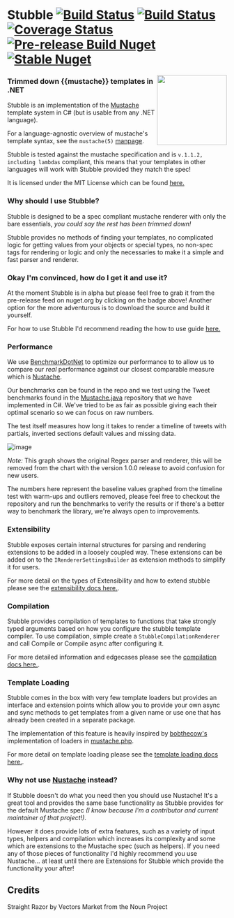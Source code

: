 # Stubble [![Build Status](https://img.shields.io/appveyor/ci/Romanx/stubble-ceybe/master.svg?style=flat-square)](https://ci.appveyor.com/project/Romanx/stubble-ceybe/branch/master) [![Build Status](https://travis-ci.org/StubbleOrg/Stubble.svg?branch=master)](https://travis-ci.org/StubbleOrg/Stubble) [![Coverage Status](https://img.shields.io/coveralls/StubbleOrg/Stubble.svg?style=flat-square)](https://coveralls.io/github/StubbleOrg/Stubble) [![Pre-release Build Nuget](https://img.shields.io/nuget/vpre/Stubble.Core.svg?style=flat-square&label=nuget%20pre)](https://www.nuget.org/packages/Stubble.Core/) [![Stable Nuget](https://img.shields.io/nuget/v/Stubble.Core.svg?style=flat-square)](https://www.nuget.org/packages/Stubble.Core/)

<img align="right" width="160px" height="160px" src="assets/logo-256.png">

### Trimmed down {{mustache}} templates in .NET

Stubble is an implementation of the [Mustache](http://mustache.github.com/) template system in C# (but is usable from any .NET language).

For a language-agnostic overview of mustache's template syntax, see the `mustache(5)` [manpage](http://mustache.github.com/mustache.5.html).

Stubble is tested against the mustache specification and is `v.1.1.2, including lambdas` compliant, this means that your templates in other languages will work with Stubble provided they match the spec!

It is licensed under the MIT License which can be found [here.](/licence.md)

### Why should I use Stubble?

Stubble is designed to be a spec compliant mustache renderer with only the bare essentials, _you could say the rest has been trimmed down!_

Stubble provides no methods of finding your templates, no complicated logic for getting values from your objects or special types, no non-spec tags for rendering or logic and only the necessaries to make it a simple and fast parser and renderer.

### Okay I'm convinced, how do I get it and use it?

At the moment Stubble is in alpha but please feel free to grab it from the pre-release feed on nuget.org by clicking on the badge above! Another option for the more adventurous is to download the source and build it yourself.

For how to use Stubble I'd recommend reading the how to use guide [here.](/docs/how-to.md)

### Performance

We use [BenchmarkDotNet](benchmarkdotnet.org) to optimize our performance to to allow us to compare our _real_ performance against our closest comparable measure which is [Nustache](https://github.com/jdiamond/Nustache/).

Our benchmarks can be found in the repo and we test using the Tweet benchmarks found in the [Mustache.java](https://github.com/spullara/mustache.java) repository that we have implemented in C#. We've tried to be as fair as possible giving each their optimal scenario so we can focus on raw numbers.

The test itself measures how long it takes to render a timeline of tweets with partials, inverted sections default values and missing data.

![image](https://docs.google.com/spreadsheets/d/1QRKCy1GkwvI-pZqQaqcEHRHxWTRkz0aFXSt4O-zgOIk/pubchart?oid=572928806&format=image)

_Note:_ This graph shows the original Regex parser and renderer, this will be removed from the chart with the version 1.0.0 release to avoid confusion for new users.

The numbers here represent the baseline values graphed from the timeline test with warm-ups and outliers removed, please feel free to checkout the repository and run the benchmarks to verify the results or if there's a better way to benchmark the library, we're always open to improvements.

### Extensibility

Stubble exposes certain internal structures for parsing and rendering extensions to be added in a loosely coupled way.
These extensions can be added on to the `IRendererSettingsBuilder` as extension methods to simplify it for users.

For more detail on the types of Extensibility and how to extend stubble please see the [extensibility docs here.](/docs/extensibility.md).

### Compilation

Stubble provides compilation of templates to functions that take strongly typed arguments based on how you configure the stubble template compiler.
To use compilation, simple create a `StubbleCompilationRenderer` and call Compile or Compile async after configuring it.

For more detailed information and edgecases please see the [compilation docs here.](/docs/compilation.md).

### Template Loading

Stubble comes in the box with very few template loaders but provides an interface and extension points which allow you to provide your own async and sync methods to get templates from a given name or use one that has already been created in a separate package.

The implementation of this feature is heavily inspired by [bobthecow's](https://github.com/bobthecow/) implementation of loaders in [mustache.php](https://github.com/bobthecow/mustache.php/).

For more detail on template loading please see the [template loading docs here.](/docs/template-loading.md).

### Why not use [Nustache](https://github.com/jdiamond/Nustache/) instead?

If Stubble doesn't do what you need then you should use Nustache! It's a great tool and provides the same base functionality as Stubble provides for the default Mustache spec _(I know because I'm a contributor and current maintainer of that project!)_.

However it does provide lots of extra features, such as a variety of input types, helpers and compilation which increases its complexity and some which are extensions to the Mustache spec (such as helpers). If you need any of those pieces of functionality I'd highly recommend you use Nustache... at least until there are Extensions for Stubble which provide the functionality your after!

## Credits

Straight Razor by Vectors Market from the Noun Project
